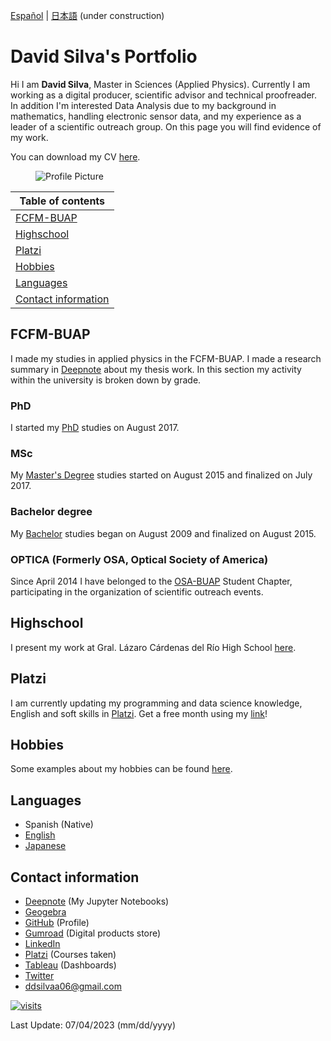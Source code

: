 [Español](indexesp.md) \| [日本語](indexjp.md) (under construction)

# David Silva's Portfolio

Hi I am **David Silva**, Master in Sciences (Applied Physics). Currently I am working as a digital producer, scientific advisor and technical proofreader. In addition I'm interested Data Analysis due to my background in mathematics, handling electronic sensor data, and my experience as a leader of a scientific outreach group. On this page you will find evidence of my work.

You can download my CV [here](https://drive.google.com/file/d/1jRKEZaBGy8Ave2hQmERIcFRiI1p5Uw8s/view?usp=sharing).

<figure>
  <img
  src="https://imgur.com/WxNkgL4.jpg"
  alt="Profile Picture">
</figure>

| Table of contents |
| --- |
| [FCFM-BUAP](#fcfm-buap) |
| [Highschool](#highschool) |
| [Platzi](#platzi) |
| [Hobbies](#hobbies) |
| [Languages](#languages) |
| [Contact information](#contact-information) |

## FCFM-BUAP

I made my studies in applied physics in the FCFM-BUAP. I made a research summary in [Deepnote](https://deepnote.com/@david-silva-apango/Research-summary-0mDzbxatSmqOb-PeVQfuhQ) about my thesis work. In this section my activity within the university is broken down by grade.

### PhD

I started my [PhD](phd.md) studies on August 2017.

### MSc

My [Master's Degree](msc.md) studies started on August 2015 and finalized on July 2017.

### Bachelor degree

My [Bachelor](bachelor.md) studies began on August 2009 and finalized on August 2015.

### OPTICA (Formerly OSA, Optical Society of America)

Since April 2014 I have belonged to the [OSA-BUAP](optica.md) Student Chapter, participating in the organization of scientific outreach events.

## Highschool

I present my work at Gral. Lázaro Cárdenas del Río High School [here](high.md).

## Platzi

I am currently updating my programming and data science knowledge, English and soft skills in [Platzi](platzi.md). Get a free month using my [link](https://platzi.com/r/davidsilvaa/)!

## Hobbies

Some examples about my hobbies can be found [here](hobbies.md).

## Languages

- Spanish (Native)
- [English](english.md)
- [Japanese](japanese.md)

## Contact information

- [Deepnote](https://deepnote.com/@david-silva-apango) (My Jupyter Notebooks)
- [Geogebra](https://www.geogebra.org/u/davidsa06)
- [GitHub](https://github.com/DavidSA06) (Profile)
- [Gumroad](https://davidsilvaapango.gumroad.com/) (Digital products store)
- [LinkedIn](https://www.linkedin.com/in/david-silva-apango-60553714a/)
- [Platzi](https://platzi.com/p/davidsilvaa/) (Courses taken)
- [Tableau](https://public.tableau.com/app/profile/david.silva2663) (Dashboards)
- [Twitter](https://twitter.com/DavidSA06)
- ddsilvaa06@gmail.com

<a href="https://hits.sh/davidsa06.github.io/"><img alt="visits" src="https://hits.sh/davidsa06.github.io.svg?view=today-total&style=plastic&label=visits"/></a>

Last Update: 07/04/2023 (mm/dd/yyyy)
